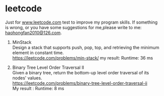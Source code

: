 # leetcode
Just for www.leetcode.com test to improve my program skills. If something is wrong, or you have some suggestions for me,please write to me: haohongfan2010@126.com. 

    
1. MinStack   
	Design a stack that supports push, pop, top, and retrieving the minimum element in constant time.  
	https://leetcode.com/problems/min-stack/
	my result: Runtime: 36 ms
	   
2. Binary Tree Level Order Traversal II  
	Given a binary tree, return the bottom-up level order traversal of its nodes' values.    
	https://leetcode.com/problems/binary-tree-level-order-traversal-ii  
	My result : Runtime: 8 ms
